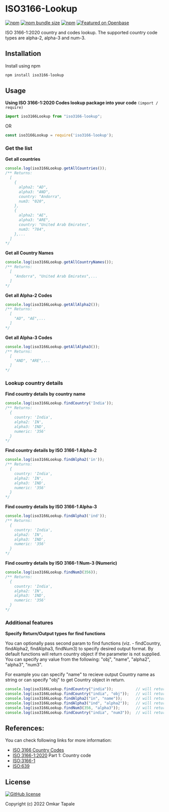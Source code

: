# ISO3166-Lookup

[![npm](https://img.shields.io/npm/v/iso3166-lookup?style=for-the-badge&logo=npm)](https://www.npmjs.com/package/iso3166-lookup)
[![npm bundle size](https://img.shields.io/bundlephobia/min/iso3166-lookup?color=green&style=for-the-badge)](https://www.npmjs.com/package/iso3166-lookup)
[![npm](https://img.shields.io/npm/dw/iso3166-lookup?style=for-the-badge)](https://www.npmjs.com/package/iso3166-lookup)
[![Featured on Openbase](https://badges.openbase.com/js/featured/iso3166-lookup.svg?style=openbase&token=oRzUsjk42Z3rtbDlTdTO3okmW8iZUdZElFRdz/VcjxE=)](https://openbase.com/js/iso3166-lookup?utm_source=embedded&amp;utm_medium=badge&amp;utm_campaign=rate-badge)

ISO 3166-1:2020 country and codes lookup. The supported country code types are alpha-2, alpha-3 and num-3.

## Installation

Install using npm
```bash
npm install iso3166-lookup
```

## Usage
**Using ISO 3166-1:2020 Codes lookup package into your code** ```(import / require)```
```javascript
import iso3166Lookup from "iso3166-lookup";
```
OR
```javascript
const iso3166Lookup = require('iso3166-lookup');
```

### Get the list

**Get all countries**
```javascript
console.log(iso3166Lookup.getAllCountries());
/** Returns:
  [
    {
      alpha2: "AD",
      alpha3: "AND",
      country: "Andorra",
      num3: "020",
    },
    {
      alpha2: "AE",
      alpha3: "ARE",
      country: "United Arab Emirates",
      num3: "784",
    },...
  ]
*/
```

**Get all Country Names**
```javascript
console.log(iso3166Lookup.getAllCountryNames());
/** Returns:
  [
    "Andorra", "United Arab Emirates",...
  ]
*/
```

**Get all Alpha-2 Codes**
```javascript
console.log(iso3166Lookup.getAllAlpha2());
/** Returns:
  [
    "AD", "AE",...
  ]
*/
```

**Get all Alpha-3 Codes**
```javascript
console.log(iso3166Lookup.getAllAlpha3());
/** Returns:
  [
    "AND", "ARE",...
  ]
*/
```

### Lookup country details

**Find country details by country name**
```javascript
console.log(iso3166Lookup.findCountry('India'));
/** Returns:
  {
    country: 'India',
    alpha2: 'IN',
    alpha3: 'IND',
    numeric: '356'
  }
*/
```

**Find country details by ISO 3166-1 Alpha-2**
```javascript
console.log(iso3166Lookup.findAlpha2('in'));
/** Returns:
  {
    country: 'India',
    alpha2: 'IN',
    alpha3: 'IND',
    numeric: '356'
  }
*/
```

**Find country details by ISO 3166-1 Alpha-3**
```javascript
console.log(iso3166Lookup.findAlpha3('ind'));
/** Returns:
  {
    country: 'India',
    alpha2: 'IN',
    alpha3: 'IND',
    numeric: '356'
  }
*/
```

**Find country details by ISO 3166-1 Num-3 (Numeric)**
```javascript
console.log(iso3166Lookup.findNum3(356));
/** Returns:
  {
    country: 'India',
    alpha2: 'IN',
    alpha3: 'IND',
    numeric: '356'
  }
*/
```

### Additional features

**Specify Return/Output types for find functions**

You can optionally pass second param to find functions (viz. - findCountry, findAlpha2, findAlpha3, findNum3) to specify desired output format. By default functions will return country object if the parameter is not supplied. You can specify any value from the following: "obj", "name", "alpha2", "alpha3", "num3".

For example you can specify "name" to recieve output Country name as string or can specify "obj" to get Country object in return.
```javascript
console.log(iso3166Lookup.findCountry("india"));          // will return country object for India
console.log(iso3166Lookup.findCountry("india", "obj"));   // will return country object for India
console.log(iso3166Lookup.findAlpha2("in", "name"));      // will return "India"
console.log(iso3166Lookup.findAlpha3("ind", "alpha2"));   // will return "IN"
console.log(iso3166Lookup.findNum3(356, "alpha3"));       // will return "IND"
console.log(iso3166Lookup.findCountry("india", "num3"));  // will return "356"
```


## References:

You can check following links for more information:
- [ISO 3166 Country Codes](https://www.iso.org/iso-3166-country-codes.html)
- [ISO 3166-1:2020](https://www.iso.org/standard/72482.html) Part 1: Country code
- [ISO:3166-1](https://en.wikipedia.org/wiki/ISO_3166-1)
- [ISO:639](https://en.wikipedia.org/wiki/ISO_639)

## License
[![GitHub license](https://img.shields.io/github/license/omkartapale/iso3166-lookup?style=for-the-badge)](https://github.com/omkartapale/iso3166-lookup/blob/main/LICENSE)

Copyright (c) 2022 Omkar Tapale
